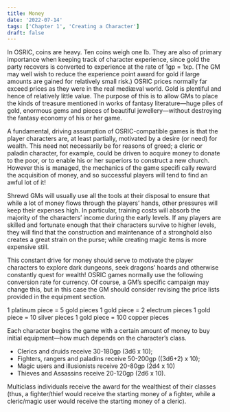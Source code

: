 ```yaml
---
title: Money
date: '2022-07-14'
tags: ['Chapter 1', 'Creating a Character']
draft: false
---
```


In OSRIC, coins are heavy. Ten coins weigh one lb. They are also of primary importance when keeping track of character experience, since gold the party recovers is converted to experience at the rate of 1gp = 1xp. (The GM may well wish to reduce the experience point award for gold if large amounts are gained for relatively small risk.) OSRIC prices normally far exceed prices as they were in the real mediæval world. Gold is plentiful and hence of relatively little value. The purpose of this is to allow GMs to place the kinds of treasure mentioned in works of fantasy literature—huge piles of gold, enormous gems and pieces of beautiful jewellery—without destroying the fantasy economy of his or her game.

A fundamental, driving assumption of OSRIC-compatible games is that the player characters are, at least partially, motivated by a desire (or need) for wealth. This need not necessarily be for reasons of greed; a cleric or paladin character, for example, could be driven to acquire money to donate to the poor, or to enable his or her superiors to construct a new church. However this is managed, the mechanics of the game specifi cally reward the acquisition of money, and so successful players will tend to find an awful lot of it!

Shrewd GMs will usually use all the tools at their disposal to ensure that while a lot of money flows through the players’ hands, other pressures will keep their expenses high. In particular, training costs will absorb the majority of the characters’ income during the early levels. If any players are skilled and fortunate enough that their characters survive to higher levels, they will find that the construction and maintenance of a stronghold also creates a great strain on the purse; while creating magic items is more expensive still.

This constant drive for money should serve to motivate the player characters to explore dark dungeons, seek dragons’ hoards and otherwise constantly quest for wealth! OSRIC games normally use the following conversion rate for currency. Of course, a GM’s specific campaign may change this, but in this case the GM should consider revising the price lists provided in the equipment section.

1 platinum piece = 5 gold pieces
1 gold piece = 2 electrum pieces
1 gold piece = 10 silver pieces
1 gold piece = 100 copper pieces

Each character begins the game with a certain amount of money to buy initial equipment—how much depends on the character’s class.

- Clerics and druids receive 30-180gp (3d6 x 10);
- Fighters, rangers and paladins receive 50-200gp ((3d6+2) x 10);
- Magic users and illusionists receive 20-80gp (2d4 x 10)
- Thieves and Assassins receive 20-120gp (2d6 x 10).

Multiclass individuals receive the award for the wealthiest of their classes (thus, a fighter/thief would receive the starting money of a fighter, while a cleric/magic user would receive the starting money of a cleric).
